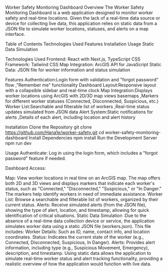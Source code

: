 Worker Safety Monitoring Dashboard
Overview
The Worker Safety Monitoring Dashboard is a web application designed to monitor worker safety and real-time locations. Given the lack of a real-time data source or device for collecting live data, this application relies on static data from a JSON file to simulate worker locations, statuses, and alerts on a map interface.

Table of Contents
 Technologies Used
 Features
 Installation
 Usage
 Static Data Simulation

Technologies Used
  Frontend: React with Next.js, TypeScript
  CSS Framework: Tailwind CSS
  Map Integration: ArcGIS API for JavaScript
  Static Data: JSON file for worker information and status simulation
  
Features
 Authentication:Login form with validation and "forgot password" flow ,"Remember me" functionality
 Dashboard Layout:Responsive layout with a collapsible sidebar and real-time clock
 Map Integration:Displays worker locations using ArcGIS with 2D/3D map views basemaps ,Markers for different worker statuses (Connected, Disconnected, Suspicious, etc.)
 Worker List:Searchable and filterable list of workers ,Real-time status updates simulated from JSON data
 Alert System:Static notifications for alerts ,Details of each alert, including location and alert history

Installation
 Clone the Repository
 git clone https://github.com/Hana1e/worker-safety.git
 cd worker-safety-monitoring-dashboard
 Install Dependencies
 npm install
 Run the Development Server
 npm run dev
 
 Usage
  Authenticate: Log in using the login form, which includes a "forgot password" feature if needed.

  Dashboard Access:

  Map: View worker locations in real time on an ArcGIS map. The map offers both 2D and 3D views and displays markers that indicate each worker's status, such as "Connected," 
   "Disconnected," "Suspicious," or "In Danger." The markers help identify workers in need of immediate assistance.
  Worker List: Browse a searchable and filterable list of workers, organized by their current status.
  Alerts: Receive simulated alerts (from the JSON file), showing the type of alert, location, and timestamp, allowing for quick identification of critical situations.
  Static Data Simulation :Due to the absence of a real-time data collection device or service, the application simulates worker data using a static JSON file (workers.json). This file 
   includes: Worker Details: Such as ID, name, contact info, and location coordinates.
             Status: Indicates the current state of the worker (e.g., Connected, Disconnected, Suspicious, In Danger).
             Alerts: Provides alert information, including type (e.g., Suspicious Movement, Emergency), description, and timestamp.
   Using static data allows the application to simulate real-time worker status and alert tracking functionality, providing a realistic overview of how the application would function 
   with live data.
